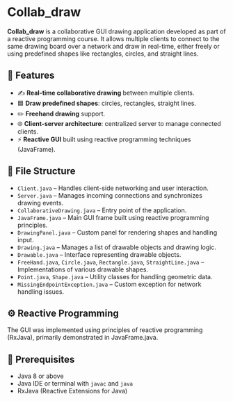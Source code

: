 # Collab_draw

**Collab_draw** is a collaborative GUI drawing application developed as part of a reactive programming course. It allows multiple clients to connect to the same drawing board over a network and draw in real-time, either freely or using predefined shapes like rectangles, circles, and straight lines.

## 🧠 Features

- ✍️ **Real-time collaborative drawing** between multiple clients.
- 🟦 **Draw predefined shapes**: circles, rectangles, straight lines.
- ✏️ **Freehand drawing** support.
- 🌐 **Client-server architecture**: centralized server to manage connected clients.
- ⚡ **Reactive GUI** built using reactive programming techniques (JavaFrame).

## 📁 File Structure

- `Client.java` – Handles client-side networking and user interaction.
- `Server.java` – Manages incoming connections and synchronizes drawing events.
- `CollaborativeDrawing.java` – Entry point of the application.
- `JavaFrame.java` – Main GUI frame built using reactive programming principles.
- `DrawingPanel.java` – Custom panel for rendering shapes and handling input.
- `Drawing.java` – Manages a list of drawable objects and drawing logic.
- `Drawable.java` – Interface representing drawable objects.
- `FreeHand.java`, `Circle.java`, `Rectangle.java`, `StraightLine.java` – Implementations of various drawable shapes.
- `Point.java`, `Shape.java` – Utility classes for handling geometric data.
- `MissingEndpointException.java` – Custom exception for network handling issues.

## ⚙️ Reactive Programming
The GUI was implemented using principles of reactive programming (RxJava), primarily demonstrated in JavaFrame.java.

## 📄 Prerequisites

- Java 8 or above
- Java IDE or terminal with `javac` and `java`
- RxJava (Reactive Extensions for Java)
